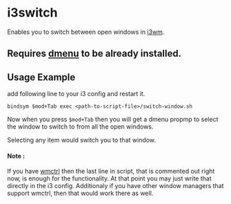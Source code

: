 # i3switch
Enables you to switch between open windows in [i3wm](https://wiki.archlinux.org/index.php/I3).

## Requires [dmenu](https://wiki.archlinux.org/index.php/Dmenu) to be already installed.

## Usage Example
add following line to your i3 config and restart it.
```
bindsym $mod+Tab exec <path-to-script-file>/switch-window.sh
```
Now when you press `$mod+Tab` then you will get a dmenu propmp to select the window to switch to from all the open windows.

Selecting any item would switch you to that window.

#### Note :
If you have [wmctrl](http://tripie.sweb.cz/utils/wmctrl/) then the last line in script, that is commented out right now, is enough for the functionality. At that point you may just write that directly in the i3 config. Additionaly if you have other window managers that support wmctrl, then that would work there as well.

